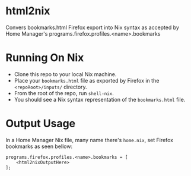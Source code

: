 # html2nix

Convers bookmarks.html Firefox export into Nix syntax as accepted by Home Manager's programs.firefox.profiles.&lt;name>.bookmarks

# Running On Nix

- Clone this repo to your local Nix machine.
- Place your `bookmarks.html` file as exported by Firefox in the `<repoRoot>/inputs/` directory.
- From the root of the repo, run `shell-nix`.
- You should see a Nix syntax representation of the `bookmarks.html` file.

# Output Usage

In a Home Manager Nix file, many name there's `home.nix`, set Firefox bookmarks as seen bellow:

```
programs.firefox.profiles.<name>.bookmarks = [
    <html2nixOutputHere>
];
```

